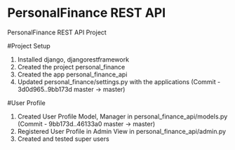 # PersonalFinance REST API

PersonalFinance REST API Project

#Project Setup
1. Installed django, djangorestframework
2. Created the project personal_finance
3. Created the app personal_finance_api
4. Updated personal_finance/settings.py with the applications (Commit - 3d0d965..9bb173d  master -> master)

#User Profile
1. Created User Profile Model, Manager in personal_finance_api/models.py (Commit - 9bb173d..46133a0  master -> master)
2. Registered User Profile in Admin View in personal_finance_api/admin.py 
3. Created and tested super users